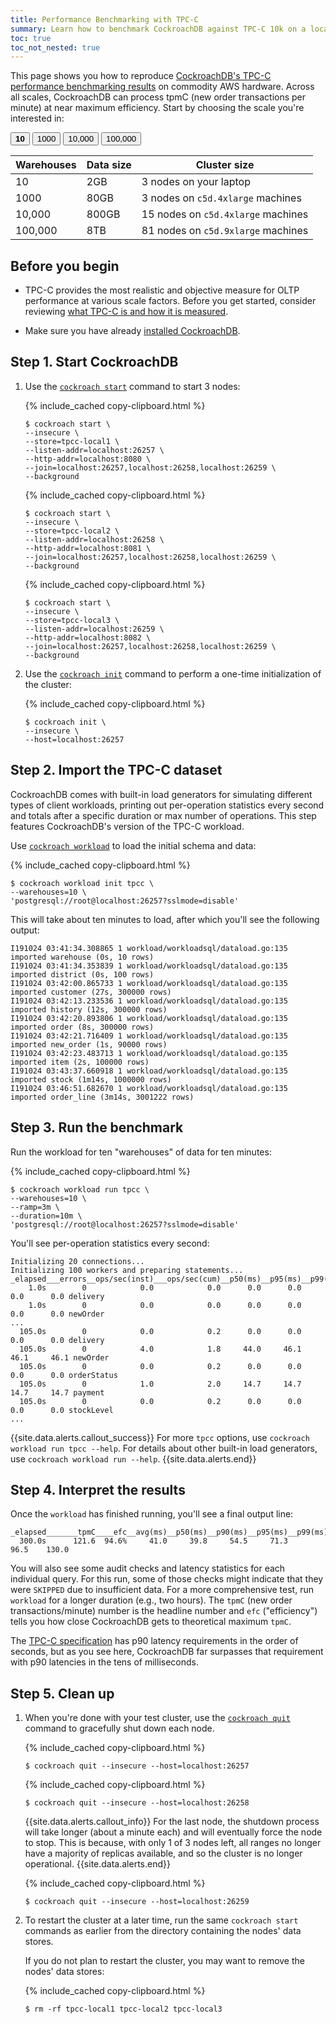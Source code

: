```yaml
---
title: Performance Benchmarking with TPC-C
summary: Learn how to benchmark CockroachDB against TPC-C 10k on a local cluster
toc: true
toc_not_nested: true
---
```


This page shows you how to reproduce [CockroachDB's TPC-C performance benchmarking results](performance.html#scale) on commodity AWS hardware. Across all scales, CockroachDB can process tpmC (new order transactions per minute) at near maximum efficiency. Start by choosing the scale you're interested in:

<div class="filters filters-big clearfix">
  <button class="filter-button current"><strong>10</strong></button>
  <a href="performance-benchmarking-with-tpc-c-1k-warehouses.html"><button class="filter-button">1000</button></a>
  <a href="performance-benchmarking-with-tpc-c-10k-warehouses.html"><button class="filter-button">10,000</button></a>
  <a href="performance-benchmarking-with-tpc-c-100k-warehouses.html"><button class="filter-button">100,000</button></a>
</div>

Warehouses | Data size | Cluster size
-----------|-----------|-------------
10 | 2GB | 3 nodes on your laptop
1000 | 80GB | 3 nodes on `c5d.4xlarge` machines
10,000 | 800GB | 15 nodes on `c5d.4xlarge` machines
100,000 | 8TB | 81 nodes on `c5d.9xlarge` machines

## Before you begin

- TPC-C provides the most realistic and objective measure for OLTP performance at various scale factors. Before you get started, consider reviewing [what TPC-C is and how it is measured](performance.html#tpc-c).

- Make sure you have already [installed CockroachDB](install-cockroachdb.html).

## Step 1. Start CockroachDB

1. Use the [`cockroach start`](cockroach-start.html) command to start 3 nodes:

    {% include_cached copy-clipboard.html %}
    ~~~ shell
    $ cockroach start \
    --insecure \
    --store=tpcc-local1 \
    --listen-addr=localhost:26257 \
    --http-addr=localhost:8080 \
    --join=localhost:26257,localhost:26258,localhost:26259 \
    --background
    ~~~

    {% include_cached copy-clipboard.html %}
    ~~~ shell
    $ cockroach start \
    --insecure \
    --store=tpcc-local2 \
    --listen-addr=localhost:26258 \
    --http-addr=localhost:8081 \
    --join=localhost:26257,localhost:26258,localhost:26259 \
    --background
    ~~~

    {% include_cached copy-clipboard.html %}
    ~~~ shell
    $ cockroach start \
    --insecure \
    --store=tpcc-local3 \
    --listen-addr=localhost:26259 \
    --http-addr=localhost:8082 \
    --join=localhost:26257,localhost:26258,localhost:26259 \
    --background
    ~~~

2. Use the [`cockroach init`](cockroach-init.html) command to perform a one-time initialization of the cluster:

    {% include_cached copy-clipboard.html %}
    ~~~ shell
    $ cockroach init \
    --insecure \
    --host=localhost:26257
    ~~~

## Step 2. Import the TPC-C dataset

CockroachDB comes with built-in load generators for simulating different types of client workloads, printing out per-operation statistics every second and totals after a specific duration or max number of operations. This step features CockroachDB's version of the TPC-C workload.

Use [`cockroach workload`](cockroach-workload.html) to load the initial schema and data:

{% include_cached copy-clipboard.html %}
~~~ shell
$ cockroach workload init tpcc \
--warehouses=10 \
'postgresql://root@localhost:26257?sslmode=disable'
~~~

This will take about ten minutes to load, after which you'll see the following output:

~~~
I191024 03:41:34.308865 1 workload/workloadsql/dataload.go:135  imported warehouse (0s, 10 rows)
I191024 03:41:34.353839 1 workload/workloadsql/dataload.go:135  imported district (0s, 100 rows)
I191024 03:42:00.865733 1 workload/workloadsql/dataload.go:135  imported customer (27s, 300000 rows)
I191024 03:42:13.233536 1 workload/workloadsql/dataload.go:135  imported history (12s, 300000 rows)
I191024 03:42:20.893806 1 workload/workloadsql/dataload.go:135  imported order (8s, 300000 rows)
I191024 03:42:21.716409 1 workload/workloadsql/dataload.go:135  imported new_order (1s, 90000 rows)
I191024 03:42:23.483713 1 workload/workloadsql/dataload.go:135  imported item (2s, 100000 rows)
I191024 03:43:37.660918 1 workload/workloadsql/dataload.go:135  imported stock (1m14s, 1000000 rows)
I191024 03:46:51.682670 1 workload/workloadsql/dataload.go:135  imported order_line (3m14s, 3001222 rows)
~~~

## Step 3. Run the benchmark

Run the workload for ten "warehouses" of data for ten minutes:

{% include_cached copy-clipboard.html %}
~~~ shell
$ cockroach workload run tpcc \
--warehouses=10 \
--ramp=3m \
--duration=10m \
'postgresql://root@localhost:26257?sslmode=disable'
~~~

You'll see per-operation statistics every second:

~~~
Initializing 20 connections...
Initializing 100 workers and preparing statements...
_elapsed___errors__ops/sec(inst)___ops/sec(cum)__p50(ms)__p95(ms)__p99(ms)_pMax(ms)
    1.0s        0            0.0            0.0      0.0      0.0      0.0      0.0 delivery
    1.0s        0            0.0            0.0      0.0      0.0      0.0      0.0 newOrder
...
  105.0s        0            0.0            0.2      0.0      0.0      0.0      0.0 delivery
  105.0s        0            4.0            1.8     44.0     46.1     46.1     46.1 newOrder
  105.0s        0            0.0            0.2      0.0      0.0      0.0      0.0 orderStatus
  105.0s        0            1.0            2.0     14.7     14.7     14.7     14.7 payment
  105.0s        0            0.0            0.2      0.0      0.0      0.0      0.0 stockLevel
...
~~~

{{site.data.alerts.callout_success}}
For more `tpcc` options, use `cockroach workload run tpcc --help`. For details about other built-in load generators, use `cockroach workload run --help`.
{{site.data.alerts.end}}

## Step 4. Interpret the results

Once the `workload` has finished running, you'll see a final output line:

~~~
_elapsed_______tpmC____efc__avg(ms)__p50(ms)__p90(ms)__p95(ms)__p99(ms)_pMax(ms)
  300.0s      121.6  94.6%     41.0     39.8     54.5     71.3     96.5    130.0
~~~

You will also see some audit checks and latency statistics for each individual query. For this run, some of those checks might indicate that they were `SKIPPED` due to insufficient data. For a more comprehensive test, run `workload` for a longer duration (e.g., two hours). The `tpmC` (new order transactions/minute) number is the headline number and `efc` ("efficiency") tells you how close CockroachDB gets to theoretical maximum `tpmC`.

The [TPC-C specification](http://www.tpc.org/tpc_documents_current_versions/pdf/tpc-c_v5.11.0.pdf) has p90 latency requirements in the order of seconds, but as you see here, CockroachDB far surpasses that requirement with p90 latencies in the tens of milliseconds.

## Step 5. Clean up

1. When you're done with your test cluster, use the [`cockroach quit`](cockroach-quit.html) command to gracefully shut down each node.

    {% include_cached copy-clipboard.html %}
    ~~~ shell
    $ cockroach quit --insecure --host=localhost:26257
    ~~~

    {% include_cached copy-clipboard.html %}
    ~~~ shell
    $ cockroach quit --insecure --host=localhost:26258
    ~~~

    {{site.data.alerts.callout_info}}
    For the last node, the shutdown process will take longer (about a minute each) and will eventually force the node to stop. This is because, with only 1 of 3 nodes left, all ranges no longer have a majority of replicas available, and so the cluster is no longer operational.
    {{site.data.alerts.end}}

    {% include_cached copy-clipboard.html %}
    ~~~ shell
    $ cockroach quit --insecure --host=localhost:26259
    ~~~

2. To restart the cluster at a later time, run the same `cockroach start` commands as earlier from the directory containing the nodes' data stores.  

    If you do not plan to restart the cluster, you may want to remove the nodes' data stores:

    {% include_cached copy-clipboard.html %}
    ~~~ shell
    $ rm -rf tpcc-local1 tpcc-local2 tpcc-local3
    ~~~
